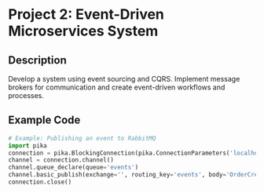 # Project 2: Event-Driven Microservices System

## Description
Develop a system using event sourcing and CQRS. Implement message brokers for communication and create event-driven workflows and processes.

## Example Code
```python
# Example: Publishing an event to RabbitMQ
import pika
connection = pika.BlockingConnection(pika.ConnectionParameters('localhost'))
channel = connection.channel()
channel.queue_declare(queue='events')
channel.basic_publish(exchange='', routing_key='events', body='OrderCreated')
connection.close()
```
